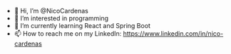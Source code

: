 - 👋 Hi, I’m @NicoCardenas
- 👀 I’m interested in programming
- 🌱 I’m currently learning React and Spring Boot
- 📫 How to reach me on my LinkedIn: https://www.linkedin.com/in/nico-cardenas

<!---
NicoCardenas/NicoCardenas is a ✨ special ✨ repository because its `README.md` (this file) appears on your GitHub profile.
You can click the Preview link to take a look at your changes.
--->
